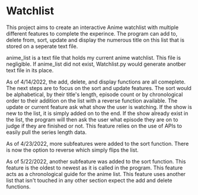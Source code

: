 # Watchlist

This project aims to create an interactive Anime watchlist with multiple different features to complete the experince. The program can add to, delete from, sort, update and display the numerous title on this list that is stored on a seperate text file. 

anime_list is a text file that holds my current anime watchlist. This file is negligible. If anime_list  did not exist, Watchlist.py would generate anotber text file in its place.

As of 4/14/2022, the add, delete, and display functions are all comeplete. The next steps are to focus on the sort and update features. The sort would be alphabetical, by their title's length, episode count or by chronological order to their addition on the list with a reverse function available. The update or current feature ask what show the user is watching. If the show is new to the list, it is simply added on to the end. If the show already exist in the list, the program will then ask the user what episode they are on to judge if they are finished or not. This feature relies on the use of APIs to easily pull the series length data.

As of 4/23/2022, more subfeatures were added to the sort function. There is now the option to reverse which simply flips the list. 

As of 5/22/2022, another subfeature was added to the sort function. This feature is the oldest to newest as it is called in the program. This feature acts as a chronological guide for the anime list. This feature uses another list that isn't touched in any other section expect the add and delete functions. 